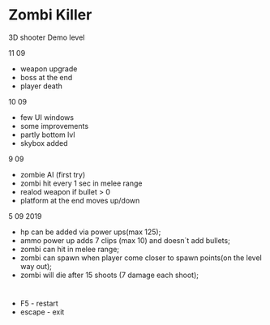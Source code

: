 # Zombi Killer
3D shooter Demo level

11 09
- weapon upgrade
- boss at the end
- player death

10 09
- few UI windows
- some improvements
- partly bottom lvl
- skybox added

9 09 
- zombie AI (first try)
- zombi hit every 1 sec in melee range
- realod weapon if bullet > 0
- platform at the end moves up/down

5 09 2019

- hp can be added via power ups(max 125);
- ammo power up adds 7 clips (max 10) and doesn`t add bullets; 
- zombi can hit in melee range; 
- zombi can spawn when player come closer to spawn points(on the level way out);
- zombi will die after 15 shoots (7 damage each shoot); 

#

- F5 - restart
- escape - exit
